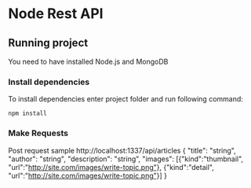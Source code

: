 # Node Rest API

## Running project

You need to have installed Node.js and MongoDB 

### Install dependencies 

To install dependencies enter project folder and run following command:
```
npm install
```
### Make Requests

Post request sample
http://localhost:1337/api/articles
{
  "title": "string",
  "author": "string",
  "description": "string",
  "images": [{"kind":"thumbnail", "url":"http://site.com/images/write-topic.png"}, {"kind":"detail", "url":"http://site.com/images/write-topic.png"}]
}